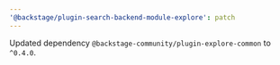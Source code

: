 ```yaml
---
'@backstage/plugin-search-backend-module-explore': patch
---
```


Updated dependency `@backstage-community/plugin-explore-common` to `^0.4.0`.
